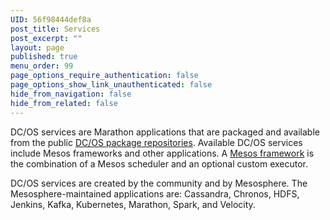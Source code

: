 ```yaml
---
UID: 56f98444def8a
post_title: Services
post_excerpt: ""
layout: page
published: true
menu_order: 99
page_options_require_authentication: false
page_options_show_link_unauthenticated: false
hide_from_navigation: false
hide_from_related: false
---
```

DC/OS services are Marathon applications that are packaged and available from the public [DC/OS package repositories][1]. Available DC/OS services include Mesos frameworks and other applications. A [Mesos framework][2] is the combination of a Mesos scheduler and an optional custom executor.

DC/OS services are created by the community and by Mesosphere. The Mesosphere-maintained applications are: Cassandra, Chronos, HDFS, Jenkins, Kafka, Kubernetes, Marathon, Spark, and Velocity.

 [1]: /usage/package-repo/
 [2]: http://mesos.apache.org/documentation/latest/frameworks/